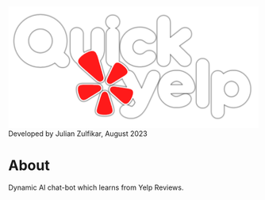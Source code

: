 ![](https://github.com/julian-z/QuickYelp/blob/main/static/images/quickyelp_logo_white_bordered.png)
Developed by Julian Zulfikar, August 2023

# About
Dynamic AI chat-bot which learns from Yelp Reviews.